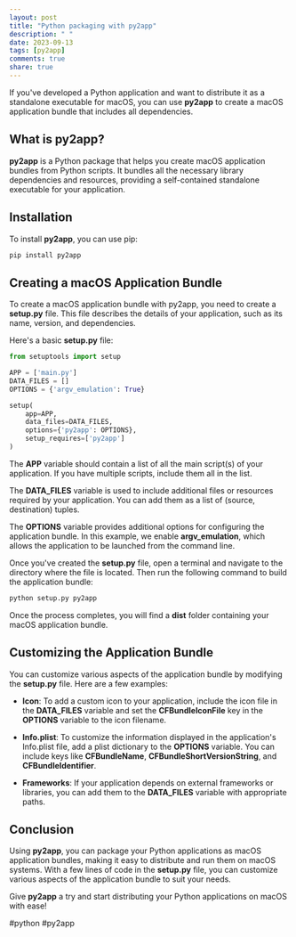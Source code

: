 ```yaml
---
layout: post
title: "Python packaging with py2app"
description: " "
date: 2023-09-13
tags: [py2app]
comments: true
share: true
---
```


If you've developed a Python application and want to distribute it as a standalone executable for macOS, you can use **py2app** to create a macOS application bundle that includes all dependencies.

## What is py2app?

**py2app** is a Python package that helps you create macOS application bundles from Python scripts. It bundles all the necessary library dependencies and resources, providing a self-contained standalone executable for your application.

## Installation

To install **py2app**, you can use pip:

```python
pip install py2app
```

## Creating a macOS Application Bundle

To create a macOS application bundle with py2app, you need to create a **setup.py** file. This file describes the details of your application, such as its name, version, and dependencies.

Here's a basic **setup.py** file:

```python
from setuptools import setup

APP = ['main.py']
DATA_FILES = []
OPTIONS = {'argv_emulation': True}

setup(
    app=APP,
    data_files=DATA_FILES,
    options={'py2app': OPTIONS},
    setup_requires=['py2app']
)
```
The **APP** variable should contain a list of all the main script(s) of your application. If you have multiple scripts, include them all in the list.

The **DATA_FILES** variable is used to include additional files or resources required by your application. You can add them as a list of (source, destination) tuples.

The **OPTIONS** variable provides additional options for configuring the application bundle. In this example, we enable **argv_emulation**, which allows the application to be launched from the command line.

Once you've created the **setup.py** file, open a terminal and navigate to the directory where the file is located. Then run the following command to build the application bundle:

```bash
python setup.py py2app
```

Once the process completes, you will find a **dist** folder containing your macOS application bundle.

## Customizing the Application Bundle

You can customize various aspects of the application bundle by modifying the **setup.py** file. Here are a few examples:

- **Icon**: To add a custom icon to your application, include the icon file in the **DATA_FILES** variable and set the **CFBundleIconFile** key in the **OPTIONS** variable to the icon filename.

- **Info.plist**: To customize the information displayed in the application's Info.plist file, add a plist dictionary to the **OPTIONS** variable. You can include keys like **CFBundleName**, **CFBundleShortVersionString**, and **CFBundleIdentifier**.

- **Frameworks**: If your application depends on external frameworks or libraries, you can add them to the **DATA_FILES** variable with appropriate paths.

## Conclusion

Using **py2app**, you can package your Python applications as macOS application bundles, making it easy to distribute and run them on macOS systems. With a few lines of code in the **setup.py** file, you can customize various aspects of the application bundle to suit your needs.

Give **py2app** a try and start distributing your Python applications on macOS with ease!

#python #py2app